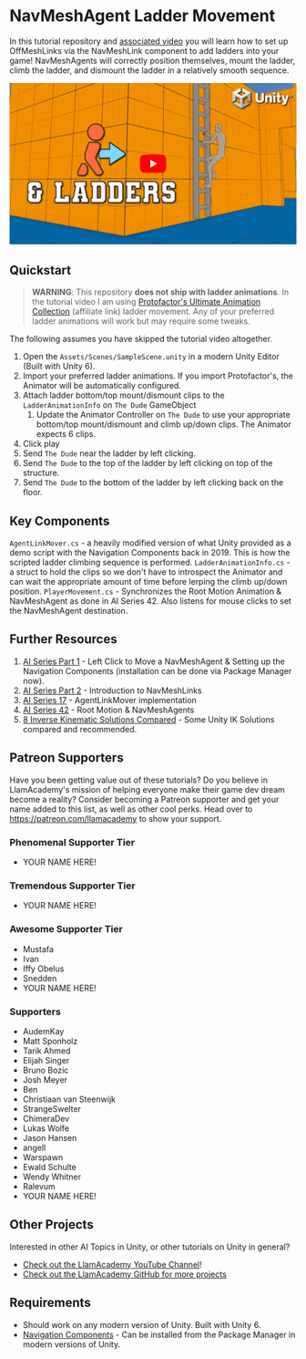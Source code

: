 # NavMeshAgent Ladder Movement 

In this tutorial repository and [associated video](https://youtu.be/8eNk_5oRxbg) you will learn how to set up OffMeshLinks via the NavMeshLink component to add ladders into your game!
NavMeshAgents will correctly position themselves, mount the ladder, climb the ladder, and dismount the ladder in a relatively smooth sequence.

[![Youtube Tutorial](./Video%20Screenshot.jpg)](https://youtu.be/8eNk_5oRxbg)

## Quickstart
> **WARNING**: This repository **does not ship with ladder animations**. In the tutorial video I am using [Protofactor's Ultimate Animation Collection]() (affiliate link) ladder movement. Any of your preferred ladder animations will work but may require some tweaks.

The following assumes you have skipped the tutorial video altogether.

1. Open the `Assets/Scenes/SampleScene.unity` in a modern Unity Editor (Built with Unity 6).
2. Import your preferred ladder animations. If you import Protofactor's, the Animator will be automatically configured.
3. Attach ladder bottom/top mount/dismount clips to the `LadderAnimationInfo` on `The Dude` GameObject 
   1. Update the Animator Controller on `The Dude` to use your appropriate bottom/top mount/dismount and climb up/down clips. The Animator expects 6 clips.
4. Click play
5. Send `The Dude` near the ladder by left clicking.
6. Send `The Dude` to the top of the ladder by left clicking on top of the structure.
7. Send `The Dude` to the bottom of the ladder by left clicking back on the floor.

## Key Components
`AgentLinkMover.cs` - a heavily modified version of what Unity provided as a demo script with the Navigation Components back in 2019. This is how the scripted ladder climbing sequence is performed.
`LadderAnimationInfo.cs` - a struct to hold the clips so we don't have to introspect the Animator and can wait the appropriate amount of time before lerping the climb up/down position.
`PlayerMovement.cs` - Synchronizes the Root Motion Animation & NavMeshAgent as done in AI Series 42. Also listens for mouse clicks to set the NavMeshAgent destination.

## Further Resources
1. [AI Series Part 1](https://youtu.be/aHFSDcEQuzQ) - Left Click to Move a NavMeshAgent & Setting up the Navigation Components (installation can be done via Package Manager now).
2. [AI Series Part 2](https://youtu.be/dpJUc_BpChw) - Introduction to NavMeshLinks
3. [AI Series 17](https://youtu.be/PD6VFD1a21g) - AgentLinkMover implementation
4. [AI Series 42](https://youtu.be/uAGjKxH4sDQ) - Root Motion & NavMeshAgents
5. [8 Inverse Kinematic Solutions Compared](https://youtu.be/jOp52NQMcTo) - Some Unity IK Solutions compared and recommended.   

## Patreon Supporters
Have you been getting value out of these tutorials? Do you believe in LlamAcademy's mission of helping everyone make their game dev dream become a reality? Consider becoming a Patreon supporter and get your name added to this list, as well as other cool perks.
Head over to https://patreon.com/llamacademy to show your support.

### Phenomenal Supporter Tier
* YOUR NAME HERE!

### Tremendous Supporter Tier
* YOUR NAME HERE!

### Awesome Supporter Tier
* Mustafa
* Ivan
* Iffy Obelus 
* Snedden
* YOUR NAME HERE!

### Supporters
* AudemKay
* Matt Sponholz
* Tarik Ahmed
* Elijah Singer
* Bruno Bozic
* Josh Meyer
* Ben
* Christiaan van Steenwijk
* StrangeSwelter
* ChimeraDev
* Lukas Wolfe
* Jason Hansen
* angell
* Warspawn
* Ewald Schulte
* Wendy Whitner
* Ralevum
* YOUR NAME HERE!

## Other Projects
Interested in other AI Topics in Unity, or other tutorials on Unity in general? 

* [Check out the LlamAcademy YouTube Channel](https://youtube.com/c/LlamAcademy)!
* [Check out the LlamAcademy GitHub for more projects](https://github.com/llamacademy)

## Requirements
* Should work on any modern version of Unity. Built with Unity 6.
* [Navigation Components](https://docs.unity3d.com/Manual/NavMesh-BuildingComponents.html) - Can be installed from the Package Manager in modern versions of Unity.
